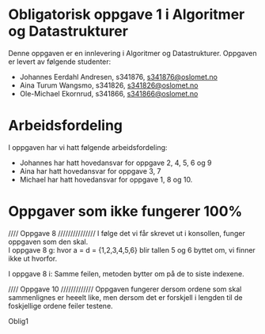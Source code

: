 # Obligatorisk oppgave 1 i Algoritmer og Datastrukturer

Denne oppgaven er en innlevering i Algoritmer og Datastrukturer. 
Oppgaven er levert av følgende studenter:
* Johannes Eerdahl Andresen, s341876, s341876@oslomet.no
* Aina Turum Wangsmo, s341826, s341826@oslomet.no
* Ole-Michael Ekornrud, s341866, s341866@oslomet.no


# Arbeidsfordeling

I oppgaven har vi hatt følgende arbeidsfordeling:
* Johannes har hatt hovedansvar for oppgave 2, 4, 5, 6 og 9 
* Aina har hatt hovedansvar for oppgave 3, 7
* Michael  har hatt hovedansvar for oppgave 1, 8 og 10. 

# Oppgaver som ikke fungerer 100%

//// Oppgave 8 ///////////////
I følge det vi får skrevet ut i konsollen, funger oppgaven som den skal.  
I oppgave 8 g: hvor a = d = {1,2,3,4,5,6} blir tallen 5 og 6 byttet om, vi finner ikke ut hvorfor.

I oppgave 8 i:  Samme feilen, metoden bytter om på de to siste indexene.  


//// Oppgave 10 /////////////
Oppgaven fungerer dersom ordene som skal sammenlignes er heeelt like, men dersom det er forskjell i lengden til de foskjellige ordene feiler testene. 

Oblig1
